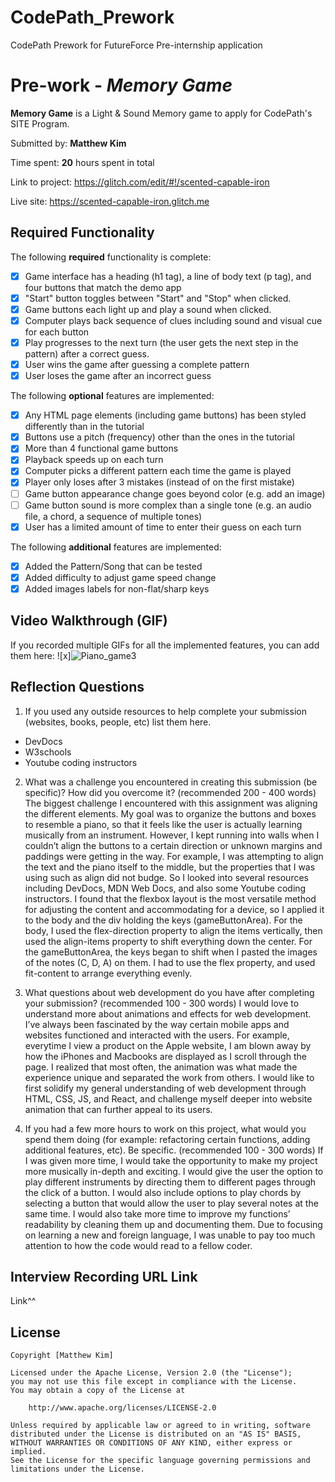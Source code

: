 # CodePath_Prework
CodePath Prework for FutureForce Pre-internship application

# Pre-work - *Memory Game*

**Memory Game** is a Light & Sound Memory game to apply for CodePath's SITE Program. 

Submitted by: **Matthew Kim**

Time spent: **20** hours spent in total

Link to project: https://glitch.com/edit/#!/scented-capable-iron

Live site: https://scented-capable-iron.glitch.me

## Required Functionality

The following **required** functionality is complete:

* [x] Game interface has a heading (h1 tag), a line of body text (p tag), and four buttons that match the demo app
* [x] "Start" button toggles between "Start" and "Stop" when clicked. 
* [x] Game buttons each light up and play a sound when clicked. 
* [x] Computer plays back sequence of clues including sound and visual cue for each button
* [x] Play progresses to the next turn (the user gets the next step in the pattern) after a correct guess. 
* [x] User wins the game after guessing a complete pattern
* [x] User loses the game after an incorrect guess

The following **optional** features are implemented:

* [x] Any HTML page elements (including game buttons) has been styled differently than in the tutorial
* [x] Buttons use a pitch (frequency) other than the ones in the tutorial
* [x] More than 4 functional game buttons
* [x] Playback speeds up on each turn
* [x] Computer picks a different pattern each time the game is played
* [x] Player only loses after 3 mistakes (instead of on the first mistake)
* [ ] Game button appearance change goes beyond color (e.g. add an image)
* [ ] Game button sound is more complex than a single tone (e.g. an audio file, a chord, a sequence of multiple tones)
* [x] User has a limited amount of time to enter their guess on each turn

The following **additional** features are implemented:

- [x] Added the Pattern/Song that can be tested
- [x] Added difficulty to adjust game speed change
- [x] Added images labels for non-flat/sharp keys 

## Video Walkthrough (GIF)

If you recorded multiple GIFs for all the implemented features, you can add them here:
![x]![Piano_game3](https://user-images.githubusercontent.com/81335503/164590643-e98861a9-2bc1-4320-8549-b8649fbbe07e.gif)


## Reflection Questions
1. If you used any outside resources to help complete your submission (websites, books, people, etc) list them here. 
-   DevDocs
-   W3schools
-   Youtube coding instructors

2. What was a challenge you encountered in creating this submission (be specific)? How did you overcome it? (recommended 200 - 400 words) 
The biggest challenge I encountered with this assignment was aligning the different elements. My goal was to organize the buttons and boxes to resemble a piano, so that it feels like the user is actually learning musically from an instrument. However, I kept running into walls when I couldn’t align the buttons to a certain direction or unknown margins and paddings were getting in the way. For example, I was attempting to align the text and the piano itself to the middle, but the properties that I was using such as align did not budge. So I looked into several resources including DevDocs, MDN Web Docs, and also some Youtube coding instructors. I found that the flexbox layout is the most versatile method for adjusting the content and accommodating for a device, so I applied it to the body and the div holding the keys (gameButtonArea). For the body, I used the flex-direction property to align the items vertically, then used the align-items property to shift everything down the center. For the gameButtonArea, the keys began to shift when I pasted the images of the notes (C, D, A) on them. I had to use the flex property, and used fit-content to arrange everything evenly.

3. What questions about web development do you have after completing your submission? (recommended 100 - 300 words) 
I would love to understand more about animations and effects for web development. I’ve always been fascinated by the way certain mobile apps and websites functioned and interacted with the users. For example, everytime I view a product on the Apple website, I am blown away by how the iPhones and Macbooks are displayed as I scroll through the page. I realized that most often, the animation was what made the experience unique and separated the work from others. I would like to first solidify my general understanding of web development through HTML, CSS, JS, and React, and challenge myself deeper into website animation that can further appeal to its users.

4. If you had a few more hours to work on this project, what would you spend them doing (for example: refactoring certain functions, adding additional features, etc). Be specific. (recommended 100 - 300 words) 
If I was given more time, I would take the opportunity to make my project more musically in-depth and exciting. I would give the user the option to play different instruments by directing them to different pages through the click of a button. I would also include options to play chords by selecting a button that would allow the user to play several notes at the same time. I would also take more time to improve my functions’ readability by cleaning them up and documenting them. Due to focusing on learning a new and foreign language, I was unable to pay too much attention to how the code would read to a fellow coder.



## Interview Recording URL Link
[My 5-minute Interview Recording]: 
https://drive.google.com/file/d/1MQiWXXF7Ouzruer2vLAFxhQTg_k7tiYb/view?usp=sharing

Link^^

## License

    Copyright [Matthew Kim]

    Licensed under the Apache License, Version 2.0 (the "License");
    you may not use this file except in compliance with the License.
    You may obtain a copy of the License at

        http://www.apache.org/licenses/LICENSE-2.0

    Unless required by applicable law or agreed to in writing, software
    distributed under the License is distributed on an "AS IS" BASIS,
    WITHOUT WARRANTIES OR CONDITIONS OF ANY KIND, either express or implied.
    See the License for the specific language governing permissions and
    limitations under the License.
